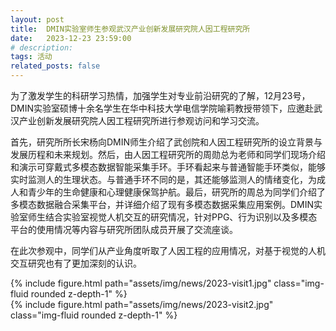 ```yaml
---
layout: post
title:  DMIN实验室师生参观武汉产业创新发展研究院人因工程研究所
date:   2023-12-23 23:59:00
# description:
tags: 活动
related_posts: false
---
```


为了激发学生的科研学习热情，加强学生对专业前沿研究的了解，12月23号，DMIN实验室硕博十余名学生在华中科技大学电信学院喻莉教授带领下，应邀赴武汉产业创新发展研究院人因工程研究所进行参观访问和学习交流。

首先，研究所所长宋杨向DMIN师生介绍了武创院和人因工程研究所的设立背景与发展历程和未来规划。然后，由人因工程研究所的周勋总为老师和同学们现场介绍和演示可穿戴式多模态数据智能采集手环。手环看起来与普通智能手环类似，能够实时监测人的生理状态。与普通手环不同的是，其还能够监测人的情绪变化，为成人和青少年的生命健康和心理健康保驾护航。最后，研究所的周总为同学们介绍了多模态数据融合采集平台，并详细介绍了现有多模态数据采集应用案例。DMIN实验室师生结合实验室视觉人机交互的研究情况，针对PPG、行为识别以及多模态平台的使用情况等内容与研究所团队成员开展了交流座谈。

在此次参观中，同学们从产业角度听取了人因工程的应用情况，对基于视觉的人机交互研究也有了更加深刻的认识。

<div class="row mt-3">
    <div class="col-sm mt-3 mt-md-0">
        {% include figure.html path="assets/img/news/2023-visit1.jpg" class="img-fluid rounded z-depth-1" %}
    </div>
</div>

<div class="row mt-3">
    <div class="col-sm mt-3 mt-md-0">
        {% include figure.html path="assets/img/news/2023-visit2.jpg" class="img-fluid rounded z-depth-1" %}
    </div>
</div>


